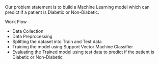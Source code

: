 Our problem statement is to build a Machine Learning model which can predict if a patient is Diabetic or Non-Diabetic.

Work Flow
- Data Collection
- Data Preprocessing
- Splitting the dataset into Train and Test data
- Training the model using Support Vector Machine Classifier
- Evaluating the Trained model using test data to predict if the patient is Diabetic or Non-Diabetic
